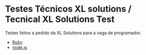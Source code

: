# Testes Técnicos XL solutions / Tecnical XL Solutions Test

Testes feitos a pedido da XL Solutions para a vaga de programador.

- [Ruby](ruby/README.md)
- [node.js](node/README.md)
